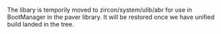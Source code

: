 The libary is temporily moved to zircon/system/ulib/abr for use in
BootManager in the paver library. It will be restored once we have unified
build landed in the tree.